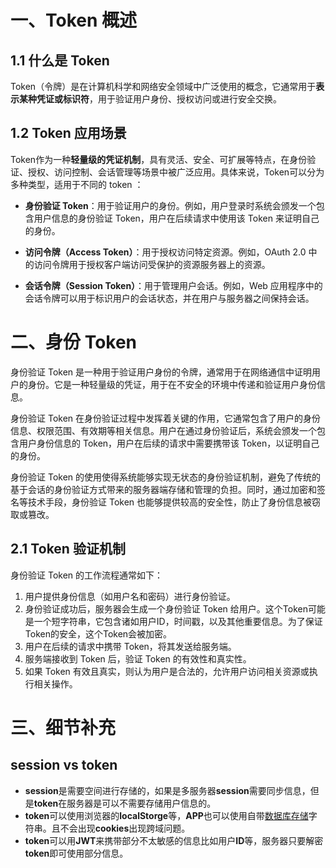 # 一、Token 概述

## 1.1 什么是 Token

Token（令牌）是在计算机科学和网络安全领域中广泛使用的概念，它通常用于**表示某种凭证或标识符**，用于验证用户身份、授权访问或进行安全交换。



## 1.2 Token 应用场景

Token作为一种**轻量级的凭证机制**，具有灵活、安全、可扩展等特点，在身份验证、授权、访问控制、会话管理等场景中被广泛应用。具体来说，Token可以分为多种类型，适用于不同的 token ：

- **身份验证 Token**：用于验证用户的身份。例如，用户登录时系统会颁发一个包含用户信息的身份验证 Token，用户在后续请求中使用该 Token 来证明自己的身份。
- **访问令牌（Access Token）**：用于授权访问特定资源。例如，OAuth 2.0 中的访问令牌用于授权客户端访问受保护的资源服务器上的资源。

- **会话令牌（Session Token）**：用于管理用户会话。例如，Web 应用程序中的会话令牌可以用于标识用户的会话状态，并在用户与服务器之间保持会话。





# 二、身份 Token

身份验证 Token 是一种用于验证用户身份的令牌，通常用于在网络通信中证明用户的身份。它是一种轻量级的凭证，用于在不安全的环境中传递和验证用户身份信息。

身份验证 Token 在身份验证过程中发挥着关键的作用，它通常包含了用户的身份信息、权限范围、有效期等相关信息。用户在通过身份验证后，系统会颁发一个包含用户身份信息的 Token，用户在后续的请求中需要携带该 Token，以证明自己的身份。

身份验证 Token 的使用使得系统能够实现无状态的身份验证机制，避免了传统的基于会话的身份验证方式带来的服务器端存储和管理的负担。同时，通过加密和签名等技术手段，身份验证 Token 也能够提供较高的安全性，防止了身份信息被窃取或篡改。



## 2.1 Token 验证机制

身份验证 Token 的工作流程通常如下：

1. 用户提供身份信息（如用户名和密码）进行身份验证。
2. 身份验证成功后，服务器会生成一个身份验证 Token 给用户。这个Token可能是一个短字符串，它包含诸如用户ID，时间戳，以及其他重要信息。为了保证Token的安全，这个Token会被加密。
3. 用户在后续的请求中携带 Token，将其发送给服务端。
4. 服务端接收到 Token 后，验证 Token 的有效性和真实性。
5. 如果 Token 有效且真实，则认为用户是合法的，允许用户访问相关资源或执行相关操作。





# 三、细节补充

## session vs token

- **session**是需要空间进行存储的，如果是多服务器**session**需要同步信息，但是**token**在服务器是可以不需要存储用户信息的。
- **token**可以使用浏览器的**localStorge**等，**APP**也可以使用自带[数据库存储](https://cloud.tencent.com/product/crs?from_column=20065&from=20065)字符串。且不会出现**cookies**出现跨域问题。
- **token**可以用**JWT**来携带部分不太敏感的信息比如用户**ID**等，服务器只要解密**token**即可使用部分信息。
